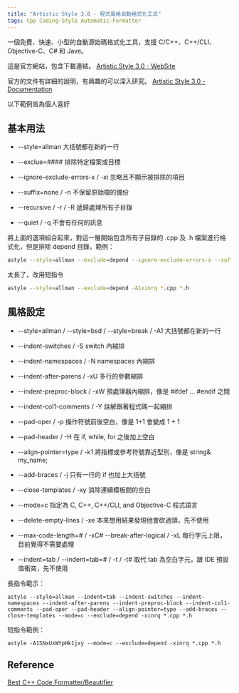 ```yaml
---
title: "Artistic Style 3.0 - 程式風格自動格式化工具"
tags: Cpp Coding-Style Automatic-Formatter
---
```


一個免費、快速、小型的自動源始碼格式化工具，支援 C/C++、C++/CLI、Objective-C、C# 和 Jave。

這是官方網站，包含下載連結。
[Artistic Style 3.0 - WebSite](http://astyle.sourceforge.net/)

官方的文件有詳細的說明，有興趣的可以深入研究。
[Artistic Style 3.0 - Documentation](http://astyle.sourceforge.net/astyle.html)

以下範例皆為個人喜好

## 基本用法

* --style=allman
大括號都在新的一行

* --exclue=####
排除特定檔案或目標

* --ignore-exclude-errors-x / -xi
忽略且不顯示被排除的項目

* --suffix=none / -n
不保留原始檔的備份

* --recursive / -r / -R
遞歸處理所有子目錄

* --quiet / -q
不會有任何的訊息

將上面的選項組合起來，對這一層開始包含所有子目錄的 .cpp 及 .h 檔案進行格式化，但是排除 depend 目錄，範例：
```bash
astyle --style=allman --exclude=depend --ignore-exclude-errors-x --suffix=none --recursive --quiet *.cpp *.h
```

太長了，改用短指令
```bash
astyle --style=allman --exclude=depend -A1xinrq *.cpp *.h
```

## 風格設定
* --style=allman / --style=bsd / --style=break / -A1
大括號都在新的一行

* --indent-switches / -S
switch 內縮排

* --indent-namespaces / -N
namespaces 內縮排

* --indent-after-parens / -xU
多行的參數縮排

* --indent-preproc-block / -xW
預處理器內縮排，像是 #ifdef ... #endif 之間

* --indent-col1-comments / -Y
註解跟著程式碼一起縮排

* --pad-oper / -p
操作符號前後空白，像是 1+1 會變成 1 + 1

* --pad-header / -H 
在 if, while, for 之後加上空白

* --align-pointer=type   / -k1
將指標或參考符號靠近型別，像是 string& my_name;

* --add-braces / -j 
只有一行的 if 也加上大括號

* --close-templates / -xy
消除連續模板間的空白

* --mode=c
指定為 C, C++, C++/CLI, and Objective-C 程式語言

* --delete-empty-lines / -xe
本來想用結果發現他會砍過頭，先不使用

* --max-code-length=#   / -xC#
--break-after-logical / -xL
每行字元上限，目前覺得不需要處理

* --indent=tab / --indent=tab=# / -t / -t#
取代 tab 為空白字元，跟 IDE 預設值衝突，先不使用

長指令範示：
```
astyle --style=allman --indent=tab --indent-switches --indent-namespaces --indent-after-parens --indent-preproc-block --indent-col1-comments --pad-oper --pad-header --align-pointer=type --add-braces --close-templates --mode=c --exclude=depend -xinrq *.cpp *.h
```

短指令範例：
```
astyle -A1SNxUxWYpHk1jxy --mode=c --exclude=depend -xinrq *.cpp *.h
```

## Reference

[Best C++ Code Formatter/Beautifier](https://stackoverflow.com/questions/841075/best-c-code-formatter-beautifier)